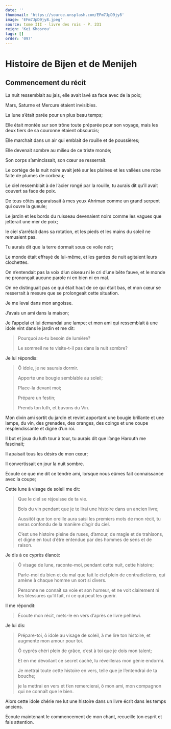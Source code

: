 ```yaml
---
date: ''
thumbnail: 'https://source.unsplash.com/EFm7JpD9jy8'
image: 'EFm7JpD9jy8.jpeg'
source: tome III - livre des rois - P. 231
reign: 'Keï Khosrou'
tags: []
order: '097'
---
```


# Histoire de Bijen et de Menijeh

## Commencement du récit

La nuit ressemblait au jais, elle avait lavé sa face avec de la poix;

Mars, Saturne et Mercure étaient invisibles.

La lune s’était parée pour un plus beau temps;

Elle était montée sur son trône toute préparée
pour son voyage, mais les deux tiers de sa couronne étaient obscurcis;

Elle marchait dans un air qui emblait de rouille et de poussières;

Elle devenait sombre au milieu de ce triste monde;

Son corps s’amincissait, son cœur se resserrait.

Le cortège de la nuit noire avait jeté sur les plaines et les vallées une robe faite de plumes de corbeau;

Le ciel ressemblait à de l’acier rongé par la rouille, tu aurais dit qu’il
avait couvert sa face de poix.

De tous côtés apparaissait à mes yeux Ahriman comme un grand serpent qui ouvre la gueule;

Le jardin et les bords du ruisseau devenaient noirs comme les vagues que jetterait une mer de poix;

le ciel s’arrêtait dans sa rotation, et les pieds et les mains du soleil ne remuaient pas.

Tu aurais dit que la terre dormait sous ce voile noir;

Le monde était effrayé de lui-même, et les gardes de
nuit agitaient leurs clochettes.

On n’entendait pas la voix d’un oiseau ni le cri d’une bête fauve, et le monde ne prononçait aucune parole ni en bien ni en mal.

On ne distinguait pas ce qui était haut de ce qui était bas, et mon cœur se resserrait à mesure que se prolongeait cette situation.

Je me levai dans mon angoisse.

J’avais un ami dans la maison;

Je l’appelai et lui demandai une lampe; et mon ami qui ressemblait à une idole vint dans le jardin et me dit:

> Pourquoi as-tu besoin de lumière?
>
> Le sommeil ne te visite-t-il pas dans la nuit sombre?

Je lui répondis:

> Ô idole, je ne saurais dormir.
>
> Apporte une bougie semblable au soleil;
>
> Place-la devant moi;
>
> Prépare un festin;
>
> Prends ton luth, et buvons du Vin.

Mon divin ami sortit du jardin et revint apportant une bougie brillante et une lampe, du vin, des grenades, des oranges, des coings et une coupe resplendissante et digne d’un roi.

Il but et joua du luth tour à tour, tu aurais dit que l’ange Harouth me fascinait;

Il apaisait tous les désirs de mon cœur;

Il convertissait en jour la nuit sombre.

Écoute ce que me dit ce tendre ami, lorsque nous eûmes fait connaissance avec la coupe;

Cette lune à visage de soleil me dit:

> Que le ciel se réjouisse de ta vie.
>
> Bois du vin pendant que je te lirai une histoire dans un ancien livre;
>
> Aussitôt que ton oreille aura saisi les premiers mots de mon récit, tu seras confondu de la manière d’agir du ciel.
>
> C’est une histoire pleine de ruses, d’amour, de magie et de trahisons, et digne en tout d’être entendue par des hommes de sens et de raison.

Je dis à ce cyprès élancé:

> Ô visage de lune, raconte-moi, pendant cette nuit, cette histoire;
>
> Parle-moi du bien et du mal que fait le ciel plein de contradictions, qui amène à chaque homme un sort si divers.
>
> Personne ne connaît sa voie et son humeur, et ne voit clairement ni les blessures qu’il fait, ni ce qui peut les guérir.

Il me répondit:

> Écoute mon récit, mets-le en vers d’après ce livre pehlewi.

Je lui dis:

> Prépare-toi, ô idole au visage de soleil, à me lire ton histoire, et augmente mon amour pour toi.
>
> Ô cyprès chéri plein de grâce, c’est à toi que je dois mon talent;
>
> Et en me dévoilant ce secret caché, lu réveilleras mon génie endormi.
>
> Je mettrai toute cette histoire en vers, telle que je l’entendrai de ta bouche;
>
> je la mettrai en vers et t’en remercierai, ô mon ami, mon compagnon qui ne connaît que le bien.

Alors cette idole chérie me lut une histoire dans un livre écrit dans les temps anciens.

Écoute maintenant le commencement de mon chant, recueille ton esprit et fais attention.
